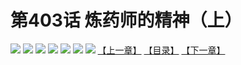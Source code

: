 # 第403话 炼药师的精神（上）
![](https://mhpic.xiaomingtaiji.net/comic/D/斗破苍穹拆分版/403话/1.jpg-zymk.middle.webp)
![](https://mhpic.xiaomingtaiji.net/comic/D/斗破苍穹拆分版/403话/2.jpg-zymk.middle.webp)
![](https://mhpic.xiaomingtaiji.net/comic/D/斗破苍穹拆分版/403话/3.jpg-zymk.middle.webp)
![](https://mhpic.xiaomingtaiji.net/comic/D/斗破苍穹拆分版/403话/4.jpg-zymk.middle.webp)
![](https://mhpic.xiaomingtaiji.net/comic/D/斗破苍穹拆分版/403话/5.jpg-zymk.middle.webp)
![](https://mhpic.xiaomingtaiji.net/comic/D/斗破苍穹拆分版/403话/6.jpg-zymk.middle.webp)
![](https://mhpic.xiaomingtaiji.net/comic/D/斗破苍穹拆分版/403话/7.jpg-zymk.middle.webp)
[【上一章】](./402.md)
[【目录】](./README.md)
[【下一章】](./404.md)
